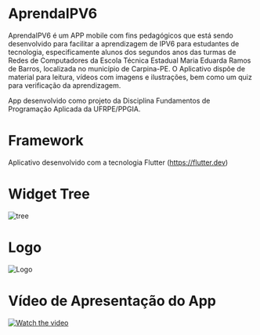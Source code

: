 # AprendaIPV6
AprendaIPV6 é um APP mobile com fins pedagógicos que está sendo desenvolvido para facilitar a aprendizagem de IPV6 para estudantes de tecnologia, especificamente alunos dos segundos anos das turmas de Redes de Computadores da Escola Técnica Estadual Maria Eduarda Ramos de Barros, localizada no município de Carpina-PE. O Aplicativo dispõe de material para leitura, vídeos com imagens e ilustrações, bem como um quiz para verificação da aprendizagem.

App desenvolvido como projeto da Disciplina Fundamentos de Programação Aplicada da UFRPE/PPGIA.

# Framework
Aplicativo desenvolvido com a tecnologia Flutter (https://flutter.dev)

# Widget Tree
![tree](https://user-images.githubusercontent.com/81421837/126052518-af764f20-aa9b-4da0-8250-ef4efe918560.png)

# Logo
![Logo](https://github.com/carlossantos2/AprendaIPV6/blob/2c91030e7d43e3dff9878e29e06741dfc70f59ba/Logo%20IPv6.png)

# Vídeo de Apresentação do App
[![Watch the video](https://img.youtube.com/vi/3FtoSkYX72s/maxresdefault.jpg)](https://www.youtube.com/watch?v=3FtoSkYX72s)

